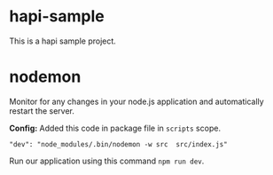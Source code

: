 # hapi-sample
This is a hapi sample project.

# nodemon
Monitor for any changes in your node.js application and automatically restart the server.

 **Config:** Added this code in package file in `scripts` scope.
 ```
"dev": "node_modules/.bin/nodemon -w src  src/index.js"
```
Run our application using this command `npm run dev`.
